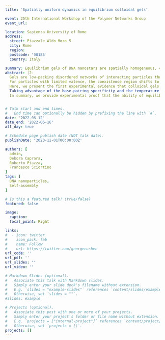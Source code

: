 ```yaml
---
title: 'Spatially uniform dynamics in equilibrium colloidal gels'

event: 25th International Workshop of the Polymer Networks Group
event_url: 

location: Sapienza University of Rome
address:
  street: Piazzale Aldo Moro 5
  city: Rome
  region: 
  postcode: '00185'
  country: Italy

summary: Equilibrium gels of DNA nanostars are spatially homogeneous, compared to more common colloidal gels.
abstract: |2-
  Gels are low-packing disordered networks of interacting particles that are structurally arrested and able to support weak stresses. Most of colloidal gels are formed by quenching the system into a thermodynamic unstable region. The system then phase-separates into a colloidal-rich and a colloidal-poor phases and remains kinetically trapped into a disordered network which is characterized by aging and complex dynamics. These gels, formed by arrested spinodal decomposition, are thus heterogeneous both in space and time.
  For particles with limited valence, the coexistence region shifts to lower values of density and temperature. It has been shown that these systems can be cooled down to very low temperatures (much smaller than the attraction energy scale) without phase separation. These so called ‘equilibrium gels’ are characterized by the formation of an empty-liquid state, in which particles form more connections – as the temperature is reduced – until all possible bonds are formed and the system reaches its lowest energy state.
  Here, we present the first experimental evidence that colloidal gels formed by the reversible aggregation of limited valence particles do not show any appreciable spatial or temporal dynamic heterogeneities, in contrast to gels formed by spinodal decomposition.
  Taking advantage of the base-pairing specificity and the temperature tunability of the DNA interactions, we investigate a system consisting of DNA nanostars composed of four double stranded arms departing from a common flexible core. Each arm terminates with a single-stranded, self-complementary ‘sticky’ DNA sequence, which provides the interaction between different nanostars. By investigating the system at different temperatures using a combination of dynamic light scattering and Photon Correlation Imaging, a recently introduced technique which allows to measure the sample dynamics with spatial resolution, we show that temporal and spatial heterogeneities on the sample dynamics are basically absent. This evidence is even more striking when compared to the results obtained on the very same system, but where gelation is obtained by a sudden quench in the coexistence region: the gel obtained by phase separation displays strong concentration and dynamic heterogeneities.
  In summary, we provide experimental proof that the ability of equilibrium gels of tetravalent DNA particles to approach the gel state via a sequence of equilibrium steps results in a spatially and temporally homogeneous system; in contrast, the spinodal coarsening leaves its mark on the system, resulting in heterogeneous structure and dynamics of gels obtained by phase separation.


# Talk start and end times.
#   End time can optionally be hidden by prefixing the line with `#`.
date: '2022-06-12'
date_end: '2022-06-16'
all_day: true

# Schedule page publish date (NOT talk date).
publishDate: '2023-12-01T00:00:00Z'

authors: [
  admin,
  Debora Caprara,
  Roberto Piazza,
  Francesco Sciortino
]
tags: [
  DNA nanoparticles,
  Self-assembly
]

# Is this a featured talk? (true/false)
featured: false

image:
  caption:
  focal_point: Right

links:
#  - icon: twitter
#    icon_pack: fab
#    name: Follow
#    url: https://twitter.com/georgecushen
url_code: ''
url_pdf: ''
url_slides: ''
url_video: ''

# Markdown Slides (optional).
#   Associate this talk with Markdown slides.
#   Simply enter your slide deck's filename without extension.
#   E.g. `slides = "example-slides"` references `content/slides/example-slides.md`.
#   Otherwise, set `slides = ""`.
#slides: example

# Projects (optional).
#   Associate this post with one or more of your projects.
#   Simply enter your project's folder or file name without extension.
#   E.g. `projects = ["internal-project"]` references `content/project/deep-learning/index.md`.
#   Otherwise, set `projects = []`.
projects: []
---
```

